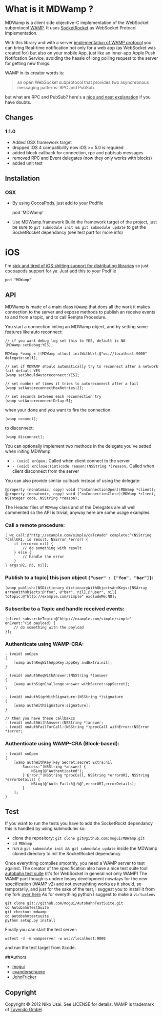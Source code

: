 # What is it MDWamp ?

MDWamp is a client side objective-C implementation of the WebSocket subprotocol [WAMP][wamp_link].
It uses [SocketRocket][socket_rocket] as WebSocket Protocol implementation.

With this library and with a server [implementation of WAMP protocol][wamp_impl] you can bring Real-time notification not only for a web app (as WebSocket was created for) but also on your mobile App, just like an inner-app Apple Push Notifcation Service, avoiding the hassle of long polling request to the server for getting new things.

WAMP in its creator words is:

> an open WebSocket subprotocol that provides two asynchronous messaging patterns: RPC and PubSub.

but what are RPC and PubSub? here's a [nice and neat explanation][faq] if you have doubts.


## Changes

### 1.1.0

- Added OSX framework target
- dropped iOS 4 compatibility now iOS >= 5.0 is required
- added block callback for connection, rpc and pub/sub messages
- removed RPC and Event delegates (now they only works with blocks)
- added unit test

## Installation

### OSX
- By using [CocoaPods][cocoapods], just add to your Podfile

    pod 'MDWamp'

- Use MDWamp.framework
Build the framework target of the project, just be sure to `git submodule init && git submodule update` to get the SocketRocket dependancy (see test part for more info)


# iOS
I'm [sick and tired of iOS shitting support for distributing libraries][staticlibpost] so just cocoapods support for ya:
Just add this to your Podfile

    pod "MDWamp"



## API

MDWamp is made of a main class `MDWamp` that does all the work it makes connection to the server and expose methods to publish an receive events to and from a topic, and to call Rempte Procedure.

You start a connection initing an MDWamp object, and by setting some features like auto reconnect:

    // if you want debug log set this to YES, default is NO
    [MDWamp setDebug:YES];

    MDWamp *wamp = [[MDWamp alloc] initWithUrl:@"ws://localhost:9000" delegate:self];

    // set if MDWAMP should automatically try to reconnect after a network fail default YES
    [wamp setShouldAutoreconnect:YES];

    // set number of times it tries to autoreconnect after a fail
    [wamp setAutoreconnectMaxRetries:2];

    // set seconds between each reconnection try
    [wamp setAutoreconnectDelay:5];


when your done and you want to fire the connection:

    [wamp connect];

to disconnect:

    [wamp disconnect];

You can optionally implement two methods in the delegate you've setted when initing MDWamp

- `- (void) onOpen;`
Called when client connect to the server
- `- (void) onClose:(int)code reason:(NSString *)reason;`
Called when client disconnect from the server

You can also provide similar callback instead of using the delegate:

    @property (nonatomic, copy) void (^onConnectionOpen)(MDWamp *client);
    @property (nonatomic, copy) void (^onConnectionClose)(MDWamp *client, NSInteger code, NSString *reason);

The Header files of `MDWamp` class and of the Delegates are all well commented so the API is trivial, anyway here are some usage examples

### Call a remote procedure:

    [_wc call:@"http://example.com/simple/calc#add" complete:^(NSString *callURI, id result, NSError *error) {
        if (error== nil) {
            // do something with result
        } else {
            // handle the error
        }
    } args:@2, @3, nil];

### Publish to a topic] this json object `{"user" : ["foo", "bar"]}`:

    [wamp publish:[NSDictionary dictionaryWithObjectsAndKeys:[NSArray arrayWithObjects:@"foo", @"bar", nil],@"user", nil] toTopic:@"http://example.com/simple" excludeMe:NO];

### Subscribe to a Topic and handle received events:

    [client subscribeTopic:@"http://example.com/simple/simple" onEvent:^(id payload) {
        // do something with the payload
    }];

### Authenticate using WAMP-CRA:

    - (void) onOpen
    {
        [wamp authReqWithAppKey:appKey andExtra:nil];
    }

    - (void) onAuthReqWithAnswer:(NSString *)answer
    {
        [wamp authSignChallenge:answer withSecret:appSecret];
    }

    - (void) onAuthSignWithSignature:(NSString *)signature
    {
        [wamp authWithSignature:signature];
    }

    // then you have these callbakcs
    - (void) onAuthWithAnswer:(NSString *)answer;
    - (void) onAuthFailForCall:(NSString *)procCall withError:(NSError *)error;

### Authenticate using WAMP-CRA (Block-based):

    - (void) onOpen
    {
        [wamp authWithKey:key Secret:secret Extra:nil
            Success:^(NSString *answer) {
                NSLog(@"Authenticated");
            } Error:^(NSString *procCall, NSString *errorURI, NSString *errorDetails) {
                NSLog(@"Auth Fail:%@:%@",errorURI,errorDetails);
            }
        ];
    }


## Test
If you want to run the tests you have to add the SocketRockt dependancy this is handled by using submodules so:

- clone the repository: `git clone git@github.com:mogui/MDWamp.git`
- `cd MDWamp`
- run a `git submodule init && git submodule update` inside the MDWamp cloned directory to init the SocketRocket dependancy.

Once everything compiles smoothly, you need a WAMP server to test against.
The creator of the specification also have a nice test suite tool [autobahn test suite](http://autobahn.ws/testsuite/installation/) (it's for WebSocket in general not only WAMP)
The WAMP part though is undere heavy development nowdays for the new specification (WAMP v2) and not everuyhting works as it should, so temporarily, and just for the sake of the test, I suggest you to install it from my fork [over here](https://github.com/mogui/AutobahnTestSuite)
As for everything python I suggest to make a `virtualenv`

    git clone git://github.com/mogui/AutobahnTestSuite.git
    cd AutobahnTestSuite
    git checkout mdwamp
    cd autobahntestsuite
    python setup.py install

Finally you can start the test server:

    wstest -d -m wampserver -w ws://localhost:9000

and run the test target from Xcode.

##Authors
- [mogui](https://github.com/mogui/)
- [cvanderschuere](https://github.com/cvanderschuere)
- [JohnFricker](https://github.com/JohnFricker)

## Copyright
Copyright © 2012 Niko Usai. See LICENSE for details.
WAMP is trademark of [Tavendo GmbH][tavendo].

[wamp_link]: http://wamp.ws/
[wamp_impl]: http://wamp.ws/implementations
[cocoapods]: http://cocoapods.org/
[luke]: https://github.com/lukeredpath
[ios_fake_framework_link]: https://github.com/kstenerud/iOS-Universal-Framework
[lib_pusher]: https://github.com/lukeredpath/libPusher
[socket_rocket]: https://github.com/square/SocketRocket
[downpage]: http://github.com/mogui/MDWamp/downloads]
[faq]: http://wamp.ws/faq#rpc
[tavendo]: http://www.tavendo.de/
[staticlibpost]: http://blog.mogui.it/iOS-3rd-packaging.html